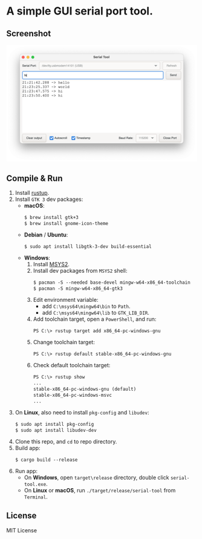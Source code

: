 # A simple GUI serial port tool.

## Screenshot

![Screenshot](imgs/screenshot.png)


## Compile & Run

1. Install [rustup](https://www.rust-lang.org/tools/install).
2. Install `GTK 3` dev packages:
    - **macOS**:
        ```
        $ brew install gtk+3
        $ brew install gnome-icon-theme
        ```
    - **Debian** / **Ubuntu**:
        ```
        $ sudo apt install libgtk-3-dev build-essential
        ```
    - **Windows**:
        1. Install [MSYS2](https://www.msys2.org/).
        2. Install dev packages from `MSYS2` shell:
            ```
            $ pacman -S --needed base-devel mingw-w64-x86_64-toolchain
            $ pacman -S mingw-w64-x86_64-gtk3
            ```
        3. Edit environment variable:
            - add `C:\msys64\mingw64\bin` to `Path`.
            - add `C:\msys64\mingw64\lib` to `GTK_LIB_DIR`.
        4. Add toolchain target, open a `PowerShell`, and run:
            ```
            PS C:\> rustup target add x86_64-pc-windows-gnu
            ```
        5. Change toolchain target:
            ```
            PS C:\> rustup default stable-x86_64-pc-windows-gnu
            ```
        6. Check default toolchain target:
            ```
            PS C:\> rustup show
            ...
            stable-x86_64-pc-windows-gnu (default)
            stable-x86_64-pc-windows-msvc 
            ...
            ```
3. On **Linux**, also need to install `pkg-config` and `libudev`:
    ```
    $ sudo apt install pkg-config
    $ sudo apt install libudev-dev
    ```
4. Clone this repo, and `cd` to repo directory.
5. Build app:
    ```
    $ cargo build --release
    ```
6. Run app:
    - On **Windows**, open `target\release` directory, double click `serial-tool.exe`.
    - On **Linux** or **macOS**, run `./target/release/serial-tool` from `Terminal`.


## License

MIT License
